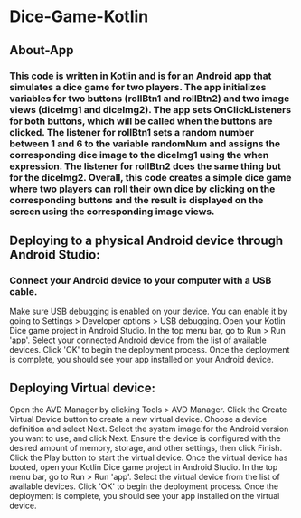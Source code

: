 # Dice-Game-Kotlin

## About-App

### This code is written in Kotlin and is for an Android app that simulates a dice game for two players. The app initializes variables for two buttons (rollBtn1 and rollBtn2) and two image views (diceImg1 and diceImg2). The app sets OnClickListeners for both buttons, which will be called when the buttons are clicked. The listener for rollBtn1 sets a random number between 1 and 6 to the variable randomNum and assigns the corresponding dice image to the diceImg1 using the when expression. The listener for rollBtn2 does the same thing but for the diceImg2. Overall, this code creates a simple dice game where two players can roll their own dice by clicking on the corresponding buttons and the result is displayed on the screen using the corresponding image views.
## Deploying to a physical Android device through Android Studio:

### Connect your Android device to your computer with a USB cable.
Make sure USB debugging is enabled on your device. You can enable it by going to Settings > Developer options > USB debugging.
Open your Kotlin Dice game project in Android Studio.
In the top menu bar, go to Run > Run 'app'.
Select your connected Android device from the list of available devices.
Click 'OK' to begin the deployment process.
Once the deployment is complete, you should see your app installed on your Android device.
## Deploying Virtual device:

Open the AVD Manager by clicking Tools > AVD Manager.
Click the Create Virtual Device button to create a new virtual device.
Choose a device definition and select Next.
Select the system image for the Android version you want to use, and click Next.
Ensure the device is configured with the desired amount of memory, storage, and other settings, then click Finish.
Click the Play button to start the virtual device.
Once the virtual device has booted, open your Kotlin Dice game project in Android Studio.
In the top menu bar, go to Run > Run 'app'.
Select the virtual device from the list of available devices.
Click 'OK' to begin the deployment process.
Once the deployment is complete, you should see your app installed on the virtual device.

